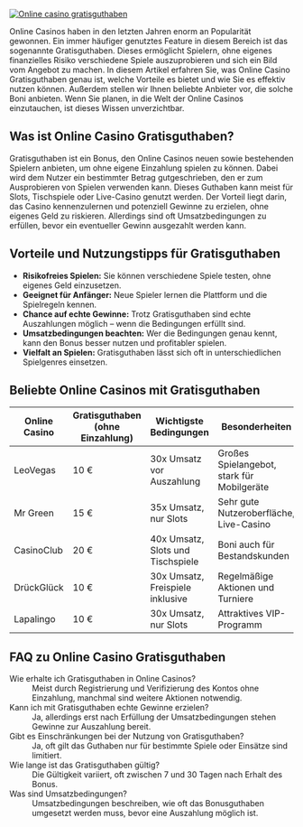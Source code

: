 [![Online casino gratisguthaben](https://123-caf.pages.dev/gitsignup.png)](https://vrmoo.ru/Bt82HjjY)

<p>Online Casinos haben in den letzten Jahren enorm an Popularität gewonnen. Ein immer häufiger genutztes Feature in diesem Bereich ist das sogenannte Gratisguthaben. Dieses ermöglicht Spielern, ohne eigenes finanzielles Risiko verschiedene Spiele auszuprobieren und sich ein Bild vom Angebot zu machen. In diesem Artikel erfahren Sie, was Online Casino Gratisguthaben genau ist, welche Vorteile es bietet und wie Sie es effektiv nutzen können. Außerdem stellen wir Ihnen beliebte Anbieter vor, die solche Boni anbieten. Wenn Sie planen, in die Welt der Online Casinos einzutauchen, ist dieses Wissen unverzichtbar.</p>  <h2>Was ist Online Casino Gratisguthaben?</h2> <p>Gratisguthaben ist ein Bonus, den Online Casinos neuen sowie bestehenden Spielern anbieten, um ohne eigene Einzahlung spielen zu können. Dabei wird dem Nutzer ein bestimmter Betrag gutgeschrieben, den er zum Ausprobieren von Spielen verwenden kann. Dieses Guthaben kann meist für Slots, Tischspiele oder Live-Casino genutzt werden. Der Vorteil liegt darin, das Casino kennenzulernen und potenziell Gewinne zu erzielen, ohne eigenes Geld zu riskieren. Allerdings sind oft Umsatzbedingungen zu erfüllen, bevor ein eventueller Gewinn ausgezahlt werden kann.</p>  <h2>Vorteile und Nutzungstipps für Gratisguthaben</h2> <ul> <li><strong>Risikofreies Spielen:</strong> Sie können verschiedene Spiele testen, ohne eigenes Geld einzusetzen.</li> <li><strong>Geeignet für Anfänger:</strong> Neue Spieler lernen die Plattform und die Spielregeln kennen.</li> <li><strong>Chance auf echte Gewinne:</strong> Trotz Gratisguthaben sind echte Auszahlungen möglich – wenn die Bedingungen erfüllt sind.</li> <li><strong>Umsatzbedingungen beachten:</strong> Wer die Bedingungen genau kennt, kann den Bonus besser nutzen und profitabler spielen.</li> <li><strong>Vielfalt an Spielen:</strong> Gratisguthaben lässt sich oft in unterschiedlichen Spielgenres einsetzen.</li> </ul>  <h2>Beliebte Online Casinos mit Gratisguthaben</h2> <table> <thead> <tr> <th>Online Casino</th> <th>Gratisguthaben (ohne Einzahlung)</th> <th>Wichtigste Bedingungen</th> <th>Besonderheiten</th> </tr> </thead> <tbody> <tr> <td>LeoVegas</td> <td>10 €</td> <td>30x Umsatz vor Auszahlung</td> <td>Großes Spielangebot, stark für Mobilgeräte</td> </tr> <tr> <td>Mr Green</td> <td>15 €</td> <td>35x Umsatz, nur Slots</td> <td>Sehr gute Nutzeroberfläche, Live-Casino</td> </tr> <tr> <td>CasinoClub</td> <td>20 €</td> <td>40x Umsatz, Slots und Tischspiele</td> <td>Boni auch für Bestandskunden</td> </tr> <tr> <td>DrückGlück</td> <td>10 €</td> <td>30x Umsatz, Freispiele inklusive</td> <td>Regelmäßige Aktionen und Turniere</td> </tr> <tr> <td>Lapalingo</td> <td>10 €</td> <td>30x Umsatz, nur Slots</td> <td>Attraktives VIP-Programm</td> </tr> </tbody> </table>  <h2>FAQ zu Online Casino Gratisguthaben</h2> <dl> <dt>Wie erhalte ich Gratisguthaben in Online Casinos?</dt> <dd>Meist durch Registrierung und Verifizierung des Kontos ohne Einzahlung, manchmal sind weitere Aktionen notwendig.</dd>  <dt>Kann ich mit Gratisguthaben echte Gewinne erzielen?</dt> <dd>Ja, allerdings erst nach Erfüllung der Umsatzbedingungen stehen Gewinne zur Auszahlung bereit.</dd>  <dt>Gibt es Einschränkungen bei der Nutzung von Gratisguthaben?</dt> <dd>Ja, oft gilt das Guthaben nur für bestimmte Spiele oder Einsätze sind limitiert.</dd>  <dt>Wie lange ist das Gratisguthaben gültig?</dt> <dd>Die Gültigkeit variiert, oft zwischen 7 und 30 Tagen nach Erhalt des Bonus.</dd>  <dt>Was sind Umsatzbedingungen?</dt> <dd>Umsatzbedingungen beschreiben, wie oft das Bonusguthaben umgesetzt werden muss, bevor eine Auszahlung möglich ist.</dd> </dl>